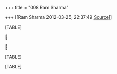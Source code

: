 +++
title = "008 Ram Sharma"

+++
[[Ram Sharma	2012-03-25, 22:37:49 [Source](https://groups.google.com/g/bvparishat/c/ES9ASXksQjI)]]



[TABLE]





[TABLE]

[TABLE]


